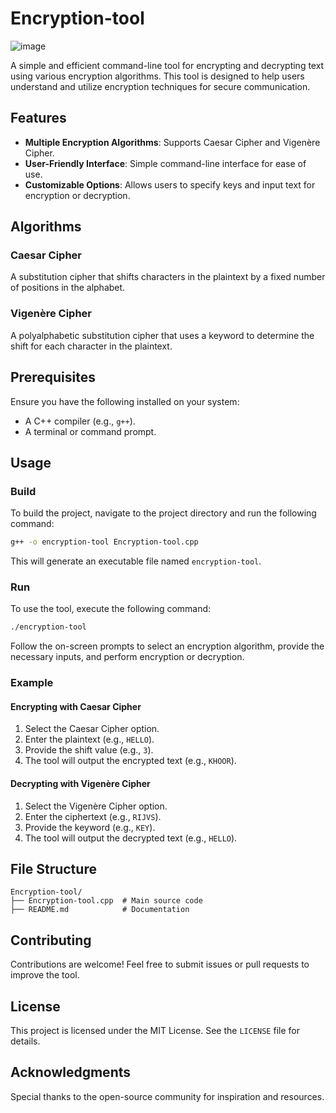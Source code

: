 
# Encryption-tool

![image](https://github.com/user-attachments/assets/49d5c9e3-a3ec-4c67-a67a-5eec666db4f0)

A simple and efficient command-line tool for encrypting and decrypting text using various encryption algorithms. This tool is designed to help users understand and utilize encryption techniques for secure communication.

## Features

- **Multiple Encryption Algorithms**: Supports Caesar Cipher and Vigenère Cipher.
- **User-Friendly Interface**: Simple command-line interface for ease of use.
- **Customizable Options**: Allows users to specify keys and input text for encryption or decryption.

## Algorithms

### Caesar Cipher
A substitution cipher that shifts characters in the plaintext by a fixed number of positions in the alphabet.

### Vigenère Cipher
A polyalphabetic substitution cipher that uses a keyword to determine the shift for each character in the plaintext.

## Prerequisites

Ensure you have the following installed on your system:
- A C++ compiler (e.g., `g++`).
- A terminal or command prompt.

## Usage

### Build

To build the project, navigate to the project directory and run the following command:

```bash
g++ -o encryption-tool Encryption-tool.cpp
```

This will generate an executable file named `encryption-tool`.

### Run

To use the tool, execute the following command:

```bash
./encryption-tool
```

Follow the on-screen prompts to select an encryption algorithm, provide the necessary inputs, and perform encryption or decryption.

### Example

#### Encrypting with Caesar Cipher

1. Select the Caesar Cipher option.
2. Enter the plaintext (e.g., `HELLO`).
3. Provide the shift value (e.g., `3`).
4. The tool will output the encrypted text (e.g., `KHOOR`).

#### Decrypting with Vigenère Cipher

1. Select the Vigenère Cipher option.
2. Enter the ciphertext (e.g., `RIJVS`).
3. Provide the keyword (e.g., `KEY`).
4. The tool will output the decrypted text (e.g., `HELLO`).

## File Structure

```
Encryption-tool/
├── Encryption-tool.cpp  # Main source code
├── README.md            # Documentation
```

## Contributing

Contributions are welcome! Feel free to submit issues or pull requests to improve the tool.

## License

This project is licensed under the MIT License. See the `LICENSE` file for details.

## Acknowledgments

Special thanks to the open-source community for inspiration and resources.

